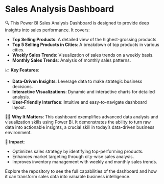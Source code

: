 # Sales Analysis Dashboard

🔍 This Power BI Sales Analysis Dashboard is designed to provide deep insights into sales performance. It covers:

- **Top Selling Products**: A detailed view of the highest-grossing products.
- **Top 5 Selling Products in Cities**: A breakdown of top products in various cities.
- **Weekly Sales Trends**: Visualization of sales trends on a weekly basis.
- **Monthly Sales Trends**: Analysis of monthly sales patterns.

📈 **Key Features**:
- **Data-Driven Insights**: Leverage data to make strategic business decisions.
- **Interactive Visualizations**: Dynamic and interactive charts for detailed analysis.
- **User-Friendly Interface**: Intuitive and easy-to-navigate dashboard layout.

👨‍💼 **Why It Matters**:
This dashboard exemplifies advanced data analysis and visualization skills using Power BI. It demonstrates the ability to turn raw data into actionable insights, a crucial skill in today’s data-driven business environment.

🌟 **Impact**:
- Optimizes sales strategy by identifying top-performing products.
- Enhances market targeting through city-wise sales analysis.
- Improves inventory management with weekly and monthly sales trends.

Explore the repository to see the full capabilities of the dashboard and how it can transform sales data into valuable business intelligence.


